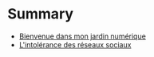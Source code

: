 # Summary

- [Bienvenue dans mon jardin numérique](posts/bienvenue_dans_mon_jardin_numerique.md)
- [L'intolérance des réseaux sociaux](posts/l_intolerance_des_reseaux_sociaux.md)